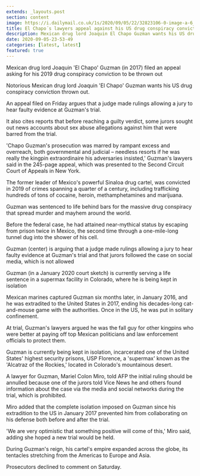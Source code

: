 ```yaml
---
extends: _layouts.post
section: content
image: https://i.dailymail.co.uk/1s/2020/09/05/22/32823106-0-image-a-6_1599342168936.jpg 
title: El Chapo´s lawyers appeal against his US drug conspiracy conviction 
description: Mexican drug lord Joaquin El Chapo Guzman wants his US drug conspiracy conviction thrown out, according to an appeal filed on Friday in the Second Circuit Court of Appeals in New York. 
date: 2020-09-05-23-53-49 
categories: [latest, latest] 
featured: true 
--- 
```

Mexican drug lord Joaquin 'El Chapo' Guzman (in 2017) filed an appeal asking for his 2019 drug conspiracy conviction to be thrown out

Notorious Mexican drug lord Joaquin 'El Chapo' Guzman wants his US drug conspiracy conviction thrown out.

An appeal filed on Friday argues that a judge made rulings allowing a jury to hear faulty evidence at Guzman's trial. 

It also cites reports that before reaching a guilty verdict, some jurors sought out news accounts about sex abuse allegations against him that were barred from the trial. 

'Chapo Guzman's prosecution was marred by rampant excess and overreach, both governmental and judicial – needless resorts if he was really the kingpin extraordinaire his adversaries insisted,' Guzman's lawyers said in the 245-page appeal, which was presented to the Second Circuit Court of Appeals in New York.  

The former leader of Mexico's powerful Sinaloa drug cartel, was convicted in 2019 of crimes spanning a quarter of a century, including trafficking hundreds of tons of cocaine, heroin, methamphetamines and marijuana.

Guzman was sentenced to life behind bars for the massive drug conspiracy that spread murder and mayhem around the world.   

Before the federal case, he had attained near-mythical status by escaping from prison twice in Mexico, the second time through a one-mile-long tunnel dug into the shower of his cell.  

Guzman (center) is arguing that a judge made rulings allowing a jury to hear faulty evidence at Guzman's trial and that jurors followed the case on social media, which is not allowed

Guzman (in a January 2020 court sketch) is currently serving a life sentence in a supermax facility in Colorado, where he is being kept in isolation

Mexican marines captured Guzman six months later, in January 2016, and he was extradited to the United States in 2017, ending his decades-long cat-and-mouse game with the authorities. Once in the US, he was put in solitary confinement.

At trial, Guzman's lawyers argued he was the fall guy for other kingpins who were better at paying off top Mexican politicians and law enforcement officials to protect them.

Guzman is currently being kept in isolation, incarcerated one of the United States' highest security prisons, USP Florence, a 'supermax' known as the 'Alcatraz of the Rockies,' located in Colorado's mountainous desert.   

A lawyer for Guzman, Mariel Colon Miro, told AFP the initial ruling should be annulled because one of the jurors told Vice News he and others found information about the case via the media and social networks during the trial, which is prohibited. 

Miro added that the complete isolation imposed on Guzman since his extradition to the US in January 2017 prevented him from collaborating on his defense both before and after the trial.

'We are very optimistic that something positive will come of this,' Miro said, adding she hoped a new trial would be held.

During Guzman's reign, his cartel's empire expanded across the globe, its tentacles stretching from the Americas to Europe and Asia.  

Prosecutors declined to comment on Saturday.

